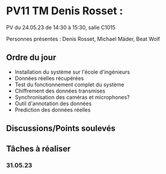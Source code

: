 # PV11 TM Denis Rosset :
PV du 24.05.23 de 14:30 à 15:30, salle C1015

Personnes présentes : Denis Rosset, Michael Mäder, Beat Wolf

## Ordre du jour
- Installation du système sur l'école d'ingénieurs
- Données réelles récupérées
- Test du fonctionnement complet du système
- Chiffrement des données transmises
- Synchronisation des caméras et microphones?
- Outil d'annotation des données
- Prediction des données réelles

## Discussions/Points soulevés

## Tâches à réaliser
### 31.05.23